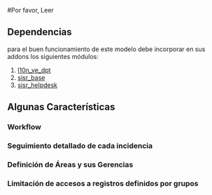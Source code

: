 #Por favor, Leer

## Dependencias
para el buen funcionamiento de este modelo debe incorporar en sus addons
los siguientes módulos:

1.  [l10n_ve_dpt](https://github.com/vijoin/l10n_ve_dpt)
2.  [sisr_base](https://github.com/vijoin/help_desk/tree/master/sisr_base)
3.  [sisr_helpdesk](https://github.com/vijoin/help_desk/tree/master/sisr_helpdesk)

## Algunas Características

### Workflow

### Seguimiento detallado de cada incidencia

### Definición de Áreas y sus Gerencias

### Limitación de accesos a registros definidos por grupos